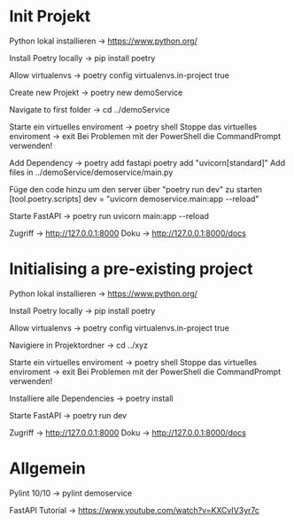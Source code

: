 # Init Projekt

Python lokal installieren -> https://www.python.org/

Install Poetry locally -> pip install poetry

Allow virtualenvs -> poetry config virtualenvs.in-project true

Create new Projekt -> poetry new demoService

Navigate to first folder -> cd ../demoService

Starte ein virtuelles enviroment -> poetry shell
Stoppe das virtuelles enviroment -> exit
Bei Problemen mit der PowerShell die CommandPrompt verwenden!

Add Dependency -> poetry add fastapi
poetry add "uvicorn[standard]"
Add files in ../demoService/demoservice/main.py

Füge den code hinzu um den server über "poetry run dev" zu starten
[tool.poetry.scripts]
dev = "uvicorn demoservice.main:app --reload"

Starte FastAPI -> poetry run uvicorn main:app --reload

Zugriff -> http://127.0.0.1:8000
Doku -> http://127.0.0.1:8000/docs

# Initialising a pre-existing project

Python lokal installieren -> https://www.python.org/

Install Poetry locally -> pip install poetry

Allow virtualenvs -> poetry config virtualenvs.in-project true

Navigiere in Projektordner -> cd ../xyz

Starte ein virtuelles enviroment -> poetry shell
Stoppe das virtuelles enviroment -> exit
Bei Problemen mit der PowerShell die CommandPrompt verwenden!

Installiere alle Dependencies -> poetry install

Starte FastAPI -> poetry run dev

Zugriff -> http://127.0.0.1:8000
Doku -> http://127.0.0.1:8000/docs

# Allgemein

Pylint 10/10 -> pylint demoservice

FastAPI Tutorial -> https://www.youtube.com/watch?v=KXCvIV3yr7c

